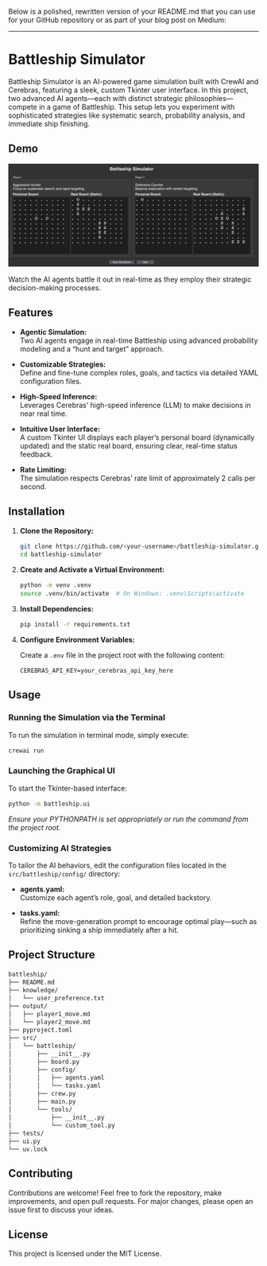 Below is a polished, rewritten version of your README.md that you can use for your GitHub repository or as part of your blog post on Medium:

---

# Battleship Simulator

Battleship Simulator is an AI-powered game simulation built with CrewAI and Cerebras, featuring a sleek, custom Tkinter user interface. In this project, two advanced AI agents—each with distinct strategic philosophies—compete in a game of Battleship. This setup lets you experiment with sophisticated strategies like systematic search, probability analysis, and immediate ship finishing.

## Demo

![simulation](assets/simulation.png)

Watch the AI agents battle it out in real-time as they employ their strategic decision-making processes.


## Features

- **Agentic Simulation:**  
  Two AI agents engage in real-time Battleship using advanced probability modeling and a “hunt and target” approach.

- **Customizable Strategies:**  
  Define and fine-tune complex roles, goals, and tactics via detailed YAML configuration files.

- **High-Speed Inference:**  
  Leverages Cerebras’ high-speed inference (LLM) to make decisions in near real time.

- **Intuitive User Interface:**  
  A custom Tkinter UI displays each player’s personal board (dynamically updated) and the static real board, ensuring clear, real-time status feedback.

- **Rate Limiting:**  
  The simulation respects Cerebras’ rate limit of approximately 2 calls per second.

## Installation

1. **Clone the Repository:**

   ```bash
   git clone https://github.com/<your-username>/battleship-simulator.git
   cd battleship-simulator
   ```

2. **Create and Activate a Virtual Environment:**

   ```bash
   python -m venv .venv
   source .venv/bin/activate  # On Windows: .venv\Scripts\activate
   ```

3. **Install Dependencies:**

   ```bash
   pip install -r requirements.txt
   ```

4. **Configure Environment Variables:**

   Create a `.env` file in the project root with the following content:

   ```
   CEREBRAS_API_KEY=your_cerebras_api_key_here
   ```

## Usage

### Running the Simulation via the Terminal

To run the simulation in terminal mode, simply execute:

```bash
crewai run
```

### Launching the Graphical UI

To start the Tkinter-based interface:

```bash
python -m battleship.ui
```

*Ensure your PYTHONPATH is set appropriately or run the command from the project root.*

### Customizing AI Strategies

To tailor the AI behaviors, edit the configuration files located in the `src/battleship/config/` directory:

- **agents.yaml:**  
  Customize each agent’s role, goal, and detailed backstory.

- **tasks.yaml:**  
  Refine the move-generation prompt to encourage optimal play—such as prioritizing sinking a ship immediately after a hit.

## Project Structure

```
battleship/
├── README.md
├── knowledge/
│   └── user_preference.txt
├── output/
│   ├── player1_move.md
│   └── player2_move.md
├── pyproject.toml
├── src/
│   └── battleship/
│       ├── __init__.py
│       ├── board.py
│       ├── config/
│       │   ├── agents.yaml
│       │   └── tasks.yaml
│       ├── crew.py
│       ├── main.py
│       └── tools/
│           ├── __init__.py
│           └── custom_tool.py
├── tests/
├── ui.py
└── uv.lock
```

## Contributing

Contributions are welcome! Feel free to fork the repository, make improvements, and open pull requests. For major changes, please open an issue first to discuss your ideas.

## License

This project is licensed under the MIT License.
